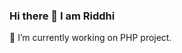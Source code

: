 ### Hi there 👋 I am Riddhi
   🔭 I’m currently working on PHP project.
<!--
**1riddhi/1riddhi** is a ✨ _special_ ✨ repository because its `README.md` (this file) appears on your GitHub profile.

Here are some ideas to get you started:

🔭 I’m currently working on PHP project.
🌱 I’m currently learning Javascript and PHP.
👨‍💻 Competitive Programmer
- 👯 I’m looking to collaborate on ...
- 🤔 I’m looking for help with ...
- 💬 Ask me about ...
- 📫 How to reach me: ...
- 😄 Pronouns: ...
- ⚡ Fun fact: ...
-->
